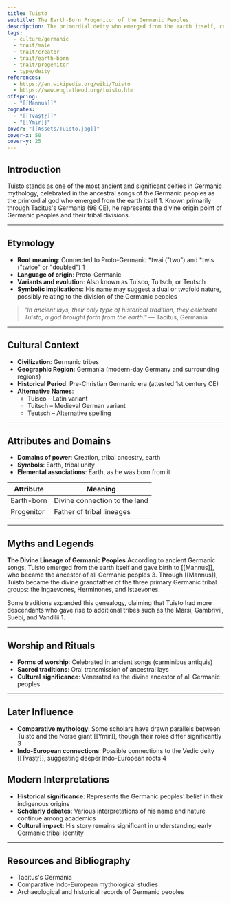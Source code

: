 ```yaml
---
title: Tuisto
subtitle: The Earth-Born Progenitor of the Germanic Peoples
description: The primordial deity who emerged from the earth itself, celebrated in ancient Germanic songs as the divine ancestor of all Germanic tribes
tags:
  - culture/germanic
  - trait/male
  - trait/creator
  - trait/earth-born
  - trait/progenitor
  - type/deity
references:
  - https://en.wikipedia.org/wiki/Tuisto
  - https://www.englatheod.org/tuisto.htm
offspring:
  - "[[Mannus]]"
cognates:
  - "[[Tvaṣṭṛ]]"
  - "[[Ymir]]"
cover: "[[Assets/Tuisto.jpg]]"
cover-x: 50
cover-y: 25
---
```

## Introduction
Tuisto stands as one of the most ancient and significant deities in Germanic mythology, celebrated in the ancestral songs of the Germanic peoples as the primordial god who emerged from the earth itself <mcreference link="https://en.wikipedia.org/wiki/Tuisto" index="1">1</mcreference>. Known primarily through Tacitus's Germania (98 CE), he represents the divine origin point of Germanic peoples and their tribal divisions.

---

## Etymology

- **Root meaning**: Connected to Proto-Germanic *twai ("two") and *twis ("twice" or "doubled") <mcreference link="https://en.wikipedia.org/wiki/Tuisto" index="1">1</mcreference>
- **Language of origin**: Proto-Germanic
- **Variants and evolution**: Also known as Tuisco, Tuitsch, or Teutsch
- **Symbolic implications**: His name may suggest a dual or twofold nature, possibly relating to the division of the Germanic peoples

> _"In ancient lays, their only type of historical tradition, they celebrate Tuisto, a god brought forth from the earth."_
> — Tacitus, Germania

---

## Cultural Context

- **Civilization**: Germanic tribes
- **Geographic Region**: Germania (modern-day Germany and surrounding regions)
- **Historical Period**: Pre-Christian Germanic era (attested 1st century CE)
- **Alternative Names**:
  - Tuisco – Latin variant
  - Tuitsch – Medieval German variant
  - Teutsch – Alternative spelling

---

## Attributes and Domains

- **Domains of power**: Creation, tribal ancestry, earth
- **Symbols**: Earth, tribal unity
- **Elemental associations**: Earth, as he was born from it

| Attribute | Meaning |
|-----------|----------|
| Earth-born | Divine connection to the land |
| Progenitor | Father of tribal lineages |

---

## Myths and Legends

**The Divine Lineage of Germanic Peoples**
According to ancient Germanic songs, Tuisto emerged from the earth itself and gave birth to [[Mannus]], who became the ancestor of all Germanic peoples <mcreference link="https://www.englatheod.org/tuisto.htm" index="3">3</mcreference>. Through [[Mannus]], Tuisto became the divine grandfather of the three primary Germanic tribal groups: the Ingaevones, Herminones, and Istaevones.

Some traditions expanded this genealogy, claiming that Tuisto had more descendants who gave rise to additional tribes such as the Marsi, Gambrivii, Suebi, and Vandilii <mcreference link="https://en.wikipedia.org/wiki/Tuisto" index="1">1</mcreference>.

---

## Worship and Rituals

- **Forms of worship**: Celebrated in ancient songs (carminibus antiquis)
- **Sacred traditions**: Oral transmission of ancestral lays
- **Cultural significance**: Venerated as the divine ancestor of all Germanic peoples

---

## Later Influence

- **Comparative mythology**: Some scholars have drawn parallels between Tuisto and the Norse giant [[Ymir]], though their roles differ significantly <mcreference link="https://www.englatheod.org/tuisto.htm" index="3">3</mcreference>
- **Indo-European connections**: Possible connections to the Vedic deity [[Tvaṣṭṛ]], suggesting deeper Indo-European roots <mcreference link="https://www.academia.edu/15916728/Tuisto_Founder_of_the_Germanic_People_according_to_Tacitus_was_Tva%E1%B9%A3%E1%B9%AD%E1%B9%9B_of_Rigveda_Links_Mleccha_Meluhha_of_Indus_Script_with_Germanic_people_of_Germania" index="4">4</mcreference>

## Modern Interpretations

- **Historical significance**: Represents the Germanic peoples' belief in their indigenous origins
- **Scholarly debates**: Various interpretations of his name and nature continue among academics
- **Cultural impact**: His story remains significant in understanding early Germanic tribal identity

---

## Resources and Bibliography

- Tacitus's Germania
- Comparative Indo-European mythological studies
- Archaeological and historical records of Germanic peoples